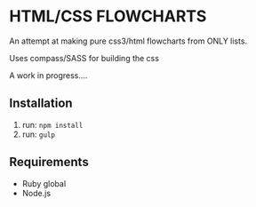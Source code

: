 HTML/CSS FLOWCHARTS
==============

An attempt at making pure css3/html flowcharts from ONLY lists.

Uses compass/SASS for building the css

A work in progress....


## Installation

1. run: ```npm install```
2. run: ```gulp```

## Requirements

* Ruby global
* Node.js